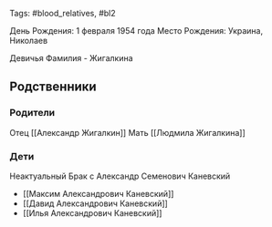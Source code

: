 Tags: #blood_relatives, #bl2

День Рождения: 1 февраля 1954 года
Место Рождения: Украина, Николаев

Девичья Фамилия - Жигалкина

## Родственники
### Родители
Отец [[Александр Жигалкин]]
Мать [[Людмила Жигалкина]]

### Дети
Неактуальный Брак с Александр Семенович Каневский
- [[Максим Александрович Каневский]]
- [[Давид Александрович Каневский]]
- [[Илья Александрович Каневский]]